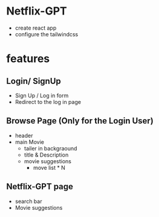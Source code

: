 # Netflix-GPT

- create react app
- configure the tailwindcss

# features

## Login/ SignUp

- Sign Up / Log in form
- Redirect to the log in page

## Browse Page (Only for the Login User)

- header
- main Movie
  - tailer in backgraound
  - title & Description
  - movie suggestions
    - move list \* N

## Netflix-GPT page

- search bar
- Movie suggestions

